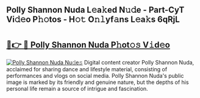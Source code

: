 ## Polly Shannon Nuda L𝚎a𝚔ed N𝚞𝚍e - Part-CyT Vi𝚍𝚎o P𝚑𝚘tos - H𝚘𝚝 O𝚗𝚕yf𝚊ns L𝚎a𝚔s 6qRjL

# <h2><a href="http://kf2ocx.oniu.top/?m=Polly+Shannon+Nuda">🔗👉 🔴 Polly Shannon Nuda P𝚑ot𝚘𝚜 V𝚒d𝚎o</a></h2>

[![Polly Shannon Nuda Nu𝚍e𝚜](https://i.imgur.com/0qMVB7G.gif)](http://kf2ocx.oniu.top/?m=Polly+Shannon+Nuda)
Digital content creator Polly Shannon Nuda, acclaimed for sharing dance and lifestyle material, consisting of performances and vlogs on social media. Polly Shannon Nuda's public image is marked by its friendly and genuine nature, but the depths of his personal life remain a source of intrigue and fascination.  
